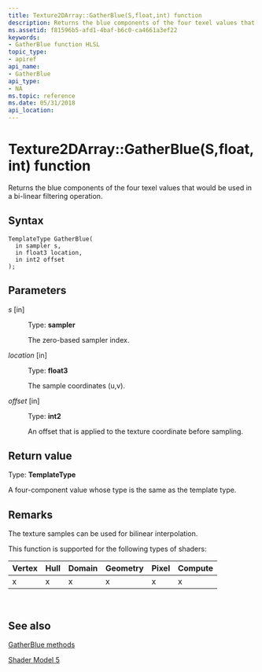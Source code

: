 ```yaml
---
title: Texture2DArray::GatherBlue(S,float,int) function
description: Returns the blue components of the four texel values that would be used in a bi-linear filtering operation.
ms.assetid: f81596b5-afd1-4baf-b6c0-ca4661a3ef22
keywords:
- GatherBlue function HLSL
topic_type:
- apiref
api_name:
- GatherBlue
api_type:
- NA
ms.topic: reference
ms.date: 05/31/2018
api_location: 
---
```


# Texture2DArray::GatherBlue(S,float,int) function

Returns the blue components of the four texel values that would be used in a bi-linear filtering operation.

## Syntax

``` syntax
TemplateType GatherBlue(
  in sampler s,
  in float3 location,
  in int2 offset
);
```

## Parameters

<dl> <dt>

*s* \[in\]
</dt> <dd>

Type: **sampler**

The zero-based sampler index.

</dd> <dt>

*location* \[in\]
</dt> <dd>

Type: **float3**

The sample coordinates (u,v).

</dd> <dt>

*offset* \[in\]
</dt> <dd>

Type: **int2**

An offset that is applied to the texture coordinate before sampling.

</dd> </dl>

## Return value

Type: **TemplateType**

A four-component value whose type is the same as the template type.

## Remarks

The texture samples can be used for bilinear interpolation.

This function is supported for the following types of shaders:



| Vertex | Hull | Domain | Geometry | Pixel | Compute |
|--------|------|--------|----------|-------|---------|
| x      | x    | x      | x        | x     | x       |



 

## See also

<dl> <dt>

[GatherBlue methods](texture2darray-gatherblue.md)
</dt> <dt>

[Shader Model 5](d3d11-graphics-reference-sm5.md)
</dt> </dl>

 

 




